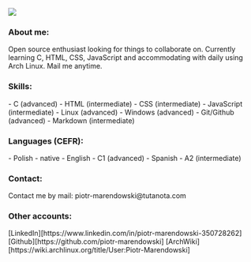![](https://komarev.com/ghpvc/?username=your-github-username&style=flat-square&color=green)
<h3>About me:</h3>
Open source enthusiast looking for things to collaborate on. Currently learning C, HTML, CSS, JavaScript and accommodating with daily using Arch Linux. Mail me anytime.

<h3>Skills:</h3>
- C (advanced)
- HTML (intermediate)
- CSS (intermediate)
- JavaScript (intermediate)
- Linux (advanced)
- Windows (advanced)
- Git/Github (advanced)
- Markdown (intermediate)

<h3>Languages (CEFR):</h3>
- Polish - native
- English - C1 (advanced)
- Spanish - A2 (intermediate)

<h3>Contact:</h3>
Contact me by mail: piotr-marendowski@tutanota.com

<h3>Other accounts:</h3>
[LinkedIn][https://www.linkedin.com/in/piotr-marendowski-350728262]
[Github][https://github.com/piotr-marendowski]
[ArchWiki][https://wiki.archlinux.org/title/User:Piotr-Marendowski]
